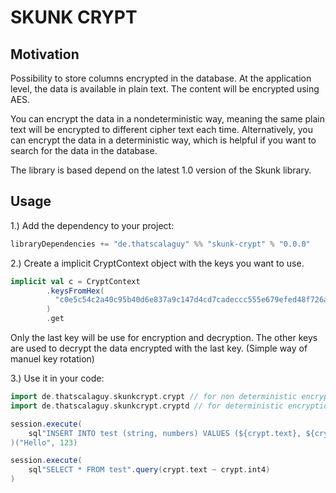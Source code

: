 # SKUNK CRYPT

## Motivation

Possibility to store columns encrypted in the database. At the application level, the data is available in plain text. The content will be encrypted using AES.

You can encrypt the data in a nondeterministic way, meaning the same plain text will be encrypted to different cipher text each time. Alternatively, you can encrypt the data in a deterministic way, which is helpful if you want to search for the data in the database.

The library is based depend on the latest 1.0 version of the Skunk library.

## Usage

1.) Add the dependency to your project:

```scala
libraryDependencies += "de.thatscalaguy" %% "skunk-crypt" % "0.0.0"
```

2.) Create a implicit CryptContext object with the keys you want to use.

```scala
implicit val c = CryptContext
        .keysFromHex(
          "c0e5c54c2a40c95b40d6e837a9c147d4cd7cadeccc555e679efed48f726a5fef"
        )
        .get
```

Only the last key will be use for encryption and decryption. The other keys are used to decrypt the data encrypted with the last key. (Simple way of manuel key rotation)

3.) Use it in your code:

```scala
import de.thatscalaguy.skunkcrypt.crypt // for non deterministic encryption
import de.thatscalaguy.skunkcrypt.cryptd // for deterministic encryption

session.execute(
    sql"INSERT INTO test (string, numbers) VALUES (${crypt.text}, ${crypt.int4})".command
)("Hello", 123)

session.execute(
    sql"SELECT * FROM test".query(crypt.text ~ crypt.int4)
)
```
